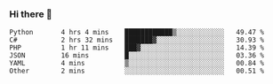 ### Hi there 👋

<!--START_SECTION:waka-->

```text
Python       4 hrs 4 mins    ████████████▒░░░░░░░░░░░░   49.47 %
C#           2 hrs 32 mins   ███████▓░░░░░░░░░░░░░░░░░   30.93 %
PHP          1 hr 11 mins    ███▓░░░░░░░░░░░░░░░░░░░░░   14.39 %
JSON         16 mins         █░░░░░░░░░░░░░░░░░░░░░░░░   03.36 %
YAML         4 mins          ▒░░░░░░░░░░░░░░░░░░░░░░░░   00.84 %
Other        2 mins          ░░░░░░░░░░░░░░░░░░░░░░░░░   00.51 %
```

<!--END_SECTION:waka-->

<!--
**Jonas-VanHaeken/Jonas-VanHaeken** is a ✨ _special_ ✨ repository because its `README.md` (this file) appears on your GitHub profile.

Here are some ideas to get you started:

- 🔭 I’m currently working on ...
- 🌱 I’m currently learning ...
- 👯 I’m looking to collaborate on ...
- 🤔 I’m looking for help with ...
- 💬 Ask me about ...
- 📫 How to reach me: ...
- 😄 Pronouns: ...
- ⚡ Fun fact: ...
-->
